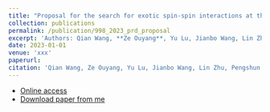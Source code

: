 ```yaml
---
title: "Proposal for the search for exotic spin-spin interactions at the micrometer scale using functionalized cantilever force sensors (Submitted and under review)"
collection: publications
permalink: /publication/998_2023_prd_proposal
excerpt: 'Authors: Qian Wang, **Ze Ouyang**, Yu Lu, Jianbo Wang, Lin Zhu, Pengshun Luo<sup>*</sup>'
date: 2023-01-01
venue: 'xxx'
paperurl: 
citation: 'Qian Wang, Ze Ouyang, Yu Lu, Jianbo Wang, Lin Zhu, Pengshun Luo. (202x). <i>xxxx</i>. xxx(xxxx).'
---
```


* [Online access](https://orcid.org/)  
* [Download paper from me](https://orcid.org/)  
